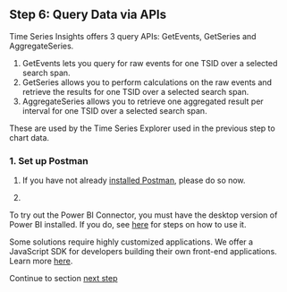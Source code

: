## Step 6: Query Data via APIs

Time Series Insights offers 3 query APIs: GetEvents, GetSeries and AggregateSeries. 
1. GetEvents lets you query for raw events for one TSID over a selected search span. 
1. GetSeries allows you to perform calculations on the raw events and retrieve the results for one TSID over a selected search span. 
1. AggregateSeries allows you to retrieve one aggregated result per interval for one TSID over a selected search span. 

These are used by the Time Series Explorer used in the previous step to chart data. 

### 1. Set up Postman

1. If you have not already [installed Postman](https://www.postman.com/downloads/), please do so now. 
   
2. 

To try out the Power BI Connector, you must have the desktop version of Power BI installed. If you do, see [here](https://docs.microsoft.com/en-us/azure/time-series-insights/how-to-connect-power-bi) for steps on how to use it.

Some solutions require highly customized applications. We offer a JavaScript SDK for developers building their own front-end applications. Learn more [here](https://github.com/Microsoft/tsiclient).

Continue to section   [next step](../step-007-resource-links)